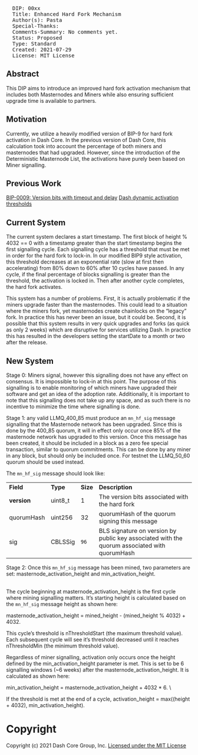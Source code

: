 <pre>
  DIP: 00xx
  Title: Enhanced Hard Fork Mechanism
  Author(s): Pasta
  Special-Thanks:
  Comments-Summary: No comments yet.
  Status: Proposed
  Type: Standard
  Created: 2021-07-29
  License: MIT License
</pre>

## Abstract

This DIP aims to introduce an improved hard fork activation mechanism that includes both Masternodes and Miners while also ensuring sufficient upgrade time is available to partners.

## Motivation

Currently, we utilize a heavily modified version of BIP-9 for hard fork activation in Dash Core. In the previous version of Dash Core, this calculation took into account the percentage of both miners and masternodes that had upgraded. However, since the introduction of the Deterministic Masternode List, the activations have purely been based on Miner signalling.

## Previous Work

[BIP-0009: Version bits with timeout and delay](https://github.com/bitcoin/bips/blob/master/bip-0009.mediawiki)
[Dash dynamic activation thresholds](https://github.com/dashpay/dash/pull/3692)

## Current System

The current system declares a start timestamp. The first block of height % 4032 == 0 with a timestamp greater than the start timestamp begins the first signalling cycle. Each signalling cycle has a threshold that must be met in order for the hard fork to lock-in. In our modified BIP9 style activation, this threshold decreases at an exponential rate (slow at first then accelerating) from 80% down to 60% after 10 cycles have passed. In any cycle, if the final percentage of blocks signalling is greater than the threshold, the activation is locked in. Then after another cycle completes, the hard fork activates.

This system has a number of problems. First, it is actually problematic if the miners upgrade faster than the masternodes. This could lead to a situation where the miners fork, yet masternodes create chainlocks on the “legacy” fork. In practice this has never been an issue, but it could be. Second, it is possible that this system results in very quick upgrades and forks (as quick as only 2 weeks) which are disruptive for services utilizing Dash. In practice this has resulted in the developers setting the startDate to a month or two after the release.

## New System

Stage 0: Miners signal, however this signalling does not have any effect on consensus. It is impossible to lock-in at this point. The purpose of this signalling is to enable monitoring of which miners have upgraded their software and get an idea of the adoption rate. Additionally, it is important to note that this signalling does not take up any space, and as such there is no incentive to minimize the time where signalling is done. 

Stage 1: any valid LLMQ_400_85 must produce an `mn_hf_sig` message signalling that the Masternode network has been upgraded. Since this is done by the 400_85 quorum, it will in effect only occur once 85% of the masternode network has upgraded to this version. Once this message has been created, it should be included in a block as a zero fee special transaction, similar to quorum commitments. This can be done by any miner in any block, but should only be included once. For testnet the LLMQ_50_60 quorum should be used instead.

The `mn_hf_sig` message should look like:

<table>
  <tr>
   <td><strong>Field</strong>
   </td>
   <td><strong>Type</strong>
   </td>
   <td><strong>Size</strong>
   </td>
   <td><strong>Description</strong>
   </td>
  </tr>
  <tr>
   <td><strong>version</strong>
   </td>
   <td>uint8_t
   </td>
   <td>1
   </td>
   <td>The version bits associated with the hard fork
   </td>
  </tr>
  <tr>
   <td>quorumHash
   </td>
   <td>uint256
   </td>
   <td>32
   </td>
   <td>quorumHash of the quorum signing this message
   </td>
  </tr>
  <tr>
   <td>sig
   </td>
   <td>CBLSSig
   </td>
   <td><code>96</code>
   </td>
   <td>BLS signature on version by public key associated with the quorum associated with quorumHash 
   </td>
  </tr>
</table>

Stage 2: Once this `mn_hf_sig` message has been mined, two parameters are set: masternode_activation_height and min_activation_height.

   \
The cycle beginning at masternode_activation_height is the first cycle where mining signalling matters. It’s starting height is calculated based on the `mn_hf_sig` message height as shown here:

masternode_activation_height = mined_height - (mined_height % 4032) + 4032.

This cycle’s threshold is nThresholdStart (the maximum threshold value). Each subsequent cycle will see it’s threshold decreased until it reaches nThresholdMin (the minimum threshold value). 

Regardless of miner signalling, activation only occurs once the height defined by the min_activation_height parameter is met. This is set to be 6 signalling windows (~6 weeks) after the masternode_activation_height. It is calculated as shown here:

min_activation_height = masternode_activation_height + 4032 * 6.  \

If the threshold is met at the end of a cycle, activation_height = max((height + 4032), min_activation_height).

# Copyright

Copyright (c) 2021 Dash Core Group, Inc. [Licensed under the MIT
License](https://opensource.org/licenses/MIT)
